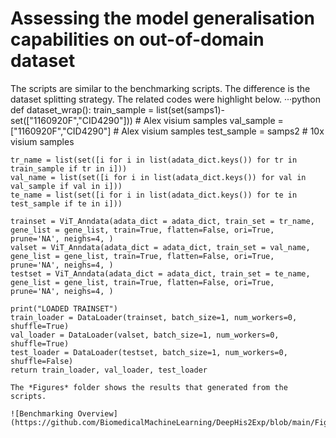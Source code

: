 # Assessing the model generalisation capabilities on out-of-domain dataset

The scripts are similar to the benchmarking scripts. The difference is the dataset splitting strategy. The related codes were highlight below.
···python
def dataset_wrap():
    train_sample = list(set(samps1)-set(["1160920F","CID4290"])) # Alex visium samples
    val_sample = ["1160920F","CID4290"] # Alex visium samples
    test_sample = samps2 # 10x visium samples

    tr_name = list(set([i for i in list(adata_dict.keys()) for tr in train_sample if tr in i]))
    val_name = list(set([i for i in list(adata_dict.keys()) for val in val_sample if val in i]))
    te_name = list(set([i for i in list(adata_dict.keys()) for te in test_sample if te in i]))

    trainset = ViT_Anndata(adata_dict = adata_dict, train_set = tr_name, gene_list = gene_list, train=True, flatten=False, ori=True, prune='NA', neighs=4, )
    valset = ViT_Anndata(adata_dict = adata_dict, train_set = val_name, gene_list = gene_list, train=True, flatten=False, ori=True, prune='NA', neighs=4, )
    testset = ViT_Anndata(adata_dict = adata_dict, train_set = te_name, gene_list = gene_list, train=True, flatten=False, ori=True, prune='NA', neighs=4, )

    print("LOADED TRAINSET")
    train_loader = DataLoader(trainset, batch_size=1, num_workers=0, shuffle=True)
    val_loader = DataLoader(valset, batch_size=1, num_workers=0, shuffle=True)
    test_loader = DataLoader(testset, batch_size=1, num_workers=0, shuffle=False)
    return train_loader, val_loader, test_loader
```
The *Figures* folder shows the results that generated from the scripts.

![Benchmarking Overview](https://github.com/BiomedicalMachineLearning/DeepHis2Exp/blob/main/Figures/Figure2.png)